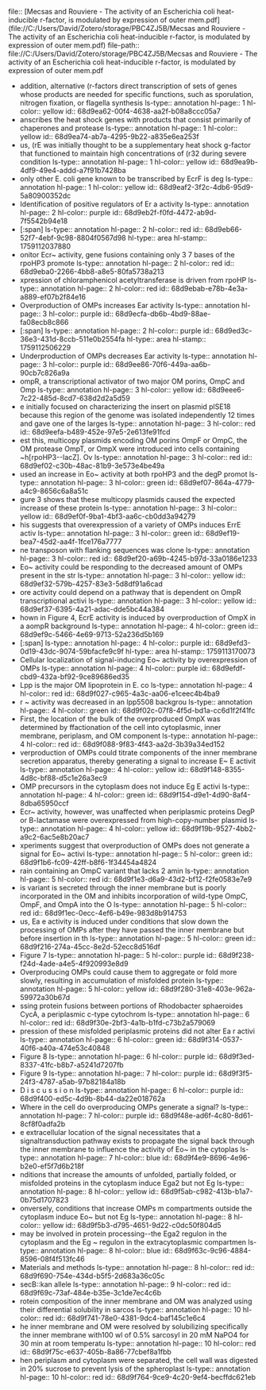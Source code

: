 file:: [Mecsas and Rouviere - The activity of an Escherichia coli heat-inducible r-factor, is modulated by expression of outer mem.pdf](file://C:/Users/David/Zotero/storage/PBC4ZJ5B/Mecsas and Rouviere - The activity of an Escherichia coli heat-inducible r-factor, is modulated by expression of outer mem.pdf)
file-path:: file://C:/Users/David/Zotero/storage/PBC4ZJ5B/Mecsas and Rouviere - The activity of an Escherichia coli heat-inducible r-factor, is modulated by expression of outer mem.pdf

- addition, alternative (r-factors direct transcription of sets of genes whose products are needed for specific functions, such as sporulation, nitrogen fixation, or flagella synthesis
  ls-type:: annotation
  hl-page:: 1
  hl-color:: yellow
  id:: 68d9ea62-00f4-4638-aa2f-b08a8ccc05a7
- anscribes the heat shock genes with products that consist primarily of chaperones and protease
  ls-type:: annotation
  hl-page:: 1
  hl-color:: yellow
  id:: 68d9ea74-ab7a-4295-9b22-a835e6ea253f
- us, (rE was initially thought to be a supplementary heat shock g-factor that functioned to maintain high concentrations of (r32 during severe condition
  ls-type:: annotation
  hl-page:: 1
  hl-color:: yellow
  id:: 68d9ea9b-4df9-49e4-addd-a7f91b7428ba
- only other E. coli gene known to be transcribed by EcrF is deg
  ls-type:: annotation
  hl-page:: 1
  hl-color:: yellow
  id:: 68d9eaf2-3f2c-4db6-95d9-5a80900352dc
- Identification of positive regulators of Er a activity
  ls-type:: annotation
  hl-page:: 2
  hl-color:: purple
  id:: 68d9eb2f-f0fd-4472-ab9d-7f5542b94e18
- [:span]
  ls-type:: annotation
  hl-page:: 2
  hl-color:: red
  id:: 68d9eb66-52f7-4ebf-9c98-8804f0567d98
  hl-type:: area
  hl-stamp:: 1759112037880
- onitor Ecr~ activity, gene fusions containing only 3 7 bases of the rpoHP3 promote
  ls-type:: annotation
  hl-page:: 2
  hl-color:: red
  id:: 68d9eba0-2266-4bb8-a8e5-80fa5738a213
- xpression of chloramphenicol acetyltransferase is driven from rpoHP
  ls-type:: annotation
  hl-page:: 2
  hl-color:: red
  id:: 68d9ebab-e78b-4e3a-a889-ef07b2f84e16
- Overproduction of OMPs increases Ear activity
  ls-type:: annotation
  hl-page:: 3
  hl-color:: purple
  id:: 68d9ecfa-db6b-4bd9-88ae-fa08ecb8c866
- [:span]
  ls-type:: annotation
  hl-page:: 2
  hl-color:: purple
  id:: 68d9ed3c-36e3-431d-8ccb-511e0b2554fa
  hl-type:: area
  hl-stamp:: 1759112506229
- Underproduction of OMPs decreases Ear activity
  ls-type:: annotation
  hl-page:: 3
  hl-color:: purple
  id:: 68d9ee86-70f6-449a-aa6b-90cb7c826a9a
- ompR, a transcriptional activator of two major OM porins, OmpC and Omp
  ls-type:: annotation
  hl-page:: 3
  hl-color:: yellow
  id:: 68d9eee6-7c22-485d-8cd7-638d2d2a5d59
- e initially focused on characterizing the insert on plasmid plSE18 because this region of the genome was isolated independently 12 times and gave one of the larges
  ls-type:: annotation
  hl-page:: 3
  hl-color:: red
  id:: 68d9eefa-b489-452e-97e5-2e613fe91fcd
- est this, multicopy plasmids encoding OM porins OmpF or OmpC, the OM protease OmpT, or OmpX were introduced into cells containing ~h[rpoHP3--lacZ]. Ov
  ls-type:: annotation
  hl-page:: 3
  hl-color:: red
  id:: 68d9ef02-c30b-48ac-81b9-3e573e4be49a
- used an increase in Eo~ activity at both rpoHP3 and the degP promot
  ls-type:: annotation
  hl-page:: 3
  hl-color:: green
  id:: 68d9ef07-864a-4779-a4c9-8656c6a8a51c
- gure 3 shows that these multicopy plasmids caused the expected increase of these protein
  ls-type:: annotation
  hl-page:: 3
  hl-color:: yellow
  id:: 68d9ef0f-9ba1-4bf3-aa6c-cb0dd3a94279
- his suggests that overexpression of a variety of OMPs induces ErrE activ
  ls-type:: annotation
  hl-page:: 3
  hl-color:: green
  id:: 68d9ef19-bea7-45d2-aa4f-1fce176a7777
- ne transposon with flanking sequences was clone
  ls-type:: annotation
  hl-page:: 3
  hl-color:: red
  id:: 68d9ef20-a69b-4245-b97d-33a0186e1233
- Eo~ activity could be responding to the decreased amount of OMPs present in the str
  ls-type:: annotation
  hl-page:: 3
  hl-color:: yellow
  id:: 68d9ef32-579b-4257-83e3-5d8df91a6cad
- ore activity could depend on a pathway that is dependent on OmpR transcriptional activi
  ls-type:: annotation
  hl-page:: 3
  hl-color:: yellow
  id:: 68d9ef37-6395-4a21-adac-dde5bc44a384
- hown in Figure 4, EcrE activity is induced by overproduction of OmpX in a aompR background
  ls-type:: annotation
  hl-page:: 4
  hl-color:: green
  id:: 68d9ef9c-5466-4e69-9713-52a236d5b169
- [:span]
  ls-type:: annotation
  hl-page:: 4
  hl-color:: purple
  id:: 68d9efd3-0d19-43dc-9074-59bfacfe9c9f
  hl-type:: area
  hl-stamp:: 1759113170073
- Cellular localization of signal-inducing Eo~ activity by overexpression of OMPs
  ls-type:: annotation
  hl-page:: 4
  hl-color:: purple
  id:: 68d9efdf-cbd9-432a-bf92-9ce89686ed35
- Lpp is the major OM lipoprotein in E. co
  ls-type:: annotation
  hl-page:: 4
  hl-color:: red
  id:: 68d9f027-c965-4a3c-aa06-e1ceec4b4ba9
- r ~ activity was decreased in an lpp5508 backgrou
  ls-type:: annotation
  hl-page:: 4
  hl-color:: green
  id:: 68d9f02c-07f8-4f5d-bd1a-cc6d1f2f41fc
- First, the location of the bulk of the overproduced OmpX was determined by ffactionation of the cell into cytoplasmic, inner membrane, periplasm, and OM component
  ls-type:: annotation
  hl-page:: 4
  hl-color:: red
  id:: 68d9f088-9f83-4f43-aa2d-3b39a34ed152
- verproduction of OMPs could titrate components of the inner membrane secretion apparatus, thereby generating a signal to increase E~ E activit
  ls-type:: annotation
  hl-page:: 4
  hl-color:: yellow
  id:: 68d9f148-8355-4d8c-bf88-d5c1e26a3ec9
- OMP precursors in the cytoplasm does not induce Eg E activi
  ls-type:: annotation
  hl-page:: 4
  hl-color:: green
  id:: 68d9f154-d9e1-4d90-8af4-8dba65950ccf
- Ecr~ activity, however, was unaffected when periplasmic proteins DegP or B-lactamase were overexpressed from high-copy-number plasmid
  ls-type:: annotation
  hl-page:: 4
  hl-color:: yellow
  id:: 68d9f19b-9527-4bb2-a9c2-6ac5e8b20ac7
- xperiments suggest that overproduction of OMPs does not generate a signal for Eo~ activi
  ls-type:: annotation
  hl-page:: 5
  hl-color:: green
  id:: 68d9f1b6-fc09-42ff-b8f6-1f34454a4824
- rain containing an OmpC variant that lacks 2 amin
  ls-type:: annotation
  hl-page:: 5
  hl-color:: red
  id:: 68d9f1e3-d6a9-43d2-bf12-f2fe0583e7e9
- is variant is secreted through the inner membrane but is poorly incorporated in the OM and inhibits incorporation of wild-type OmpC, OmpF, and OmpA into the O
  ls-type:: annotation
  hl-page:: 5
  hl-color:: red
  id:: 68d9f1ec-0ecc-4ef6-b49e-983d8b914753
- us, Ea e activity is induced under conditions that slow down the processing of OMPs after they have passed the inner membrane but before insertion in th
  ls-type:: annotation
  hl-page:: 5
  hl-color:: green
  id:: 68d9f216-274a-45cc-8e2d-52ecc8d516df
- Figure 7
  ls-type:: annotation
  hl-page:: 5
  hl-color:: purple
  id:: 68d9f238-f24d-4ade-a4e5-4f920993e8d9
- Overproducing OMPs could cause them to aggregate or fold more slowly, resulting in accumulation of misfolded protein
  ls-type:: annotation
  hl-page:: 5
  hl-color:: yellow
  id:: 68d9f280-31e8-403e-962a-59972a30b67d
- ssing protein fusions between portions of Rhodobacter sphaeroides CycA, a periplasmic c-type cytochrom
  ls-type:: annotation
  hl-page:: 6
  hl-color:: red
  id:: 68d9f30e-2bf3-4a1b-b1fd-c73b2a579069
- pression of these misfolded periplasmic proteins did not alter Ea r activi
  ls-type:: annotation
  hl-page:: 6
  hl-color:: green
  id:: 68d9f314-0537-40f6-a40a-474e53c40848
- Figure 8
  ls-type:: annotation
  hl-page:: 6
  hl-color:: purple
  id:: 68d9f3ed-8337-41fc-b8b7-a5241d7207fb
- Figure 9
  ls-type:: annotation
  hl-page:: 7
  hl-color:: purple
  id:: 68d9f3f5-24f3-4787-a5ab-97b82184a18b
- D i s c u s s i o n
  ls-type:: annotation
  hl-page:: 6
  hl-color:: purple
  id:: 68d9f400-ed5c-4d9b-8b44-da22e018762a
- Where in the cell do overproducing OMPs generate a signal?
  ls-type:: annotation
  hl-page:: 7
  hl-color:: purple
  id:: 68d9f48e-ad6f-4c80-8d61-8cf8f0adfa2b
- e extracellular location of the signal necessitates that a signaltransduction pathway exists to propagate the signal back through the inner membrane to influence the activity of Eo~ in the cytoplas
  ls-type:: annotation
  hl-page:: 7
  hl-color:: blue
  id:: 68d9f4e9-8696-4e96-b2e0-ef5f7d6b218f
- nditions that increase the amounts of unfolded, partially folded, or misfolded proteins in the cytoplasm induce Ega2 but not Eg
  ls-type:: annotation
  hl-page:: 8
  hl-color:: yellow
  id:: 68d9f5ab-c982-413b-b1a7-0b75d1707823
- onversely, conditions that increase OMPs m compartments outside the cytoplasm induce Eo~ but not Eg
  ls-type:: annotation
  hl-page:: 8
  hl-color:: yellow
  id:: 68d9f5b3-d795-4651-9d22-c0dc50f804d5
- may be involved in protein processing--the Ega2 regulon in the cytoplasm and the Eg ~ regulon in the extracytoplasmic compartmen
  ls-type:: annotation
  hl-page:: 8
  hl-color:: blue
  id:: 68d9f63c-9c96-4884-8596-08f4f513fc46
- Materials and methods
  ls-type:: annotation
  hl-page:: 8
  hl-color:: red
  id:: 68d9f690-754e-434d-b5f5-2d683a36c05c
- secB::kan allele
  ls-type:: annotation
  hl-page:: 9
  hl-color:: red
  id:: 68d9f69c-73af-484e-b35e-3c1de7ec4c6b
- rotein composition of the inner membrane and OM was analyzed using their differential solubility in sarcos
  ls-type:: annotation
  hl-page:: 10
  hl-color:: red
  id:: 68d9f741-78e0-4381-9dc4-baf145c1e6c4
- he inner membrane and OM were resolved by solubilizing specifically the inner membrane with100 wl of 0.5% sarcosyl in 20 mM NaPO4 for 30 min at room temperatu
  ls-type:: annotation
  hl-page:: 10
  hl-color:: red
  id:: 68d9f75c-e637-405b-8a86-77cbef8a1fbb
- hen periplasm and cytoplasm were separated, the cell wall was digested in 20% sucrose to prevent lysis of the spheroplast
  ls-type:: annotation
  hl-page:: 10
  hl-color:: red
  id:: 68d9f764-9ce9-4c20-9ef4-becffdc621eb